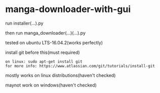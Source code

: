 # manga-downloader-with-gui

run installer(...).py

then run manga_downloader(...)(...).py


tested on ubuntu LTS-16.04.2(works perfectly)

install git before this(must required)

    on linux: sudo apt-get install git
    for more info: https://www.atlassian.com/git/tutorials/install-git

mostly works on linux distributions(haven't checked)

maynot work on windows(haven't checked)
